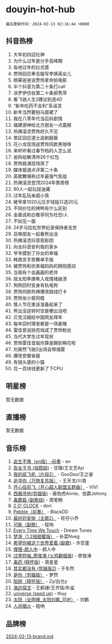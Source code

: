 # douyin-hot-hub

`最后更新时间：2024-02-13 02:16:44 +0800`

## 抖音热榜

1. 大年初四迎灶神
1. 为什么过年是分手高峰期
1. 各地过年的仪式感
1. 贾玲回应拳击服写李焕英女儿
1. 杨幂爸爸说贾玲拿命拍电影
1. 半个抖音为第二十条打call
1. 涂罗伊仿妆第二十条郝秀萍
1. 看飞驰人生2建议别选4D
1. “新年吃药不吉利”系谣言
1. 新年当然要拍马面裙了
1. 我在八零年代当后妈剧情
1. 福建游神给北方朋友一点震撼
1. 热辣滚烫贾玲好久不见
1. 景区回应道士追剧敲磬
1. 花小龙现场送贾玲同款黑咖啡
1. 来听听看过春节档的人怎么说
1. 爸妈给解清帅26个红包
1. 贾玲路演现场哭了
1. 媒体报道点评第二十条
1. 英歌舞堪称过年最强气氛组
1. 热辣滚烫登顶2024年票房榜
1. 90人一起玩捉迷藏
1. 过年乱玩亲戚小孩
1. 姥爷拿1020元压岁钱娃只选20元
1. 不同价位的烤鸭有什么区别
1. 金晨说和白敬亭同为社恐i人
1. 不如见一面
1. 24岁马拉松世界纪录保持者去世
1. 召唤朋友一起看熊出没
1. 热辣滚烫抖音观影团
1. 向全抖音安利我的家乡
1. 爷爷摸到了孙女的幸福
1. 韩商言手势舞单手版
1. 被贾玲和优素福妈妈的拥抱感动
1. 当我有个会画画的老伴
1. 摇太阳李庚希入戏情绪崩溃
1. 狗狗回村变身有轨电狗
1. 贾玲同款热辣爆改路线打卡
1. 贾玲张小斐同框
1. 情人节花束该准备起来了
1. 熊出没逆转时空是梗出没吧
1. 贝克汉姆给中国网友拜年
1. 每年回村理发都是一场豪赌
1. 雷佳音说拍完戏成了贾玲粉丝
1. 当代大学生过年现状
1. 贾玲雷佳音版你算是踢到棉花啦
1. 刘昊然飞驰2出场自带烟雾
1. 爆改安徽省服
1. 有镜头感的小猫
1. 花一百块钱更新了下CPU

## 明星榜

暂无数据

## 直播榜

暂无数据

## 音乐榜

1. [此生不换（en版）-前奏](https://sf5-hl-cdn-tos.douyinstatic.com/obj/tos-cn-ve-2774/oMDvUGwhKrKYDEqXiMYEwxZqBWIJFA92CiLAO) - en
1. [告女子书 (戏腔段)](https://sf5-hl-cdn-tos.douyinstatic.com/obj/tos-cn-ve-2774/osCCzFxWgstBDi92ZfBB4ht7gQENBmQMAl0eI6) - 甘璐/王文艺Ayi
1. [我的纸飞机（片段2）](https://sf6-cdn-tos.douyinstatic.com/obj/tos-cn-ve-2774/oM2ZrKcg2CD5AeRB2gkeXOFB1IxAGJdZPazYHf) - GooGoo/王之睿
1. [追寻你（万物复苏版）](https://sf5-hl-cdn-tos.douyinstatic.com/obj/tos-cn-ve-2774/oYeAZJsbjIDit9APmBg8u6uDUQnHmoCf3gbo74) - 王天戈/川青
1. [开心往前飞（开心超人联盟主题曲）](https://sf6-cdn-tos.douyinstatic.com/obj/tos-cn-ve-2774/9d8fb7c82cf1421fb93a9fe925275e0a) - VIVI
1. [西厢寻他(剪辑版)](https://sf6-cdn-tos.douyinstatic.com/obj/tos-cn-ve-2774/oUsAVfAQKlRNxEv5qxvIB8o5qmIWUcXbzJKJhw) - 唐伯虎Annie、伯爵Johnny
1. [毒蘑菇 (副歌段)](https://sf5-hl-cdn-tos.douyinstatic.com/obj/tos-cn-ve-2774/ocDEUsfdLjxnlFXtfogBCiQCEqYB7QZgZ8VViM) - 周笔畅
1. [2 O' CLOCK](https://sf5-hl-cdn-tos.douyinstatic.com/obj/tos-cn-ve-2774/oIUBICeqlYQHTigCBOnCMlwBZJkgiBjt1oDfbg) - dori
1. [Pebble（前奏）](https://sf6-cdn-tos.douyinstatic.com/obj/tos-cn-ve-2774/5e6913036e674b34b92df6abd1361f00) - BlackDD
1. [最好的安排（主歌2）](https://sf5-hl-cdn-tos.douyinstatic.com/obj/tos-cn-ve-2774/oMMZX1DuHpMwgoDztBmZswgQnbCeeANZxBHkFY) - 旺仔小乔
1. [可能（副歌）](https://sf3-cdn-tos.douyinstatic.com/obj/tos-cn-ve-2774/cde1731888894259b333569393c2fb51) - 程响
1. [Every Time We Touch](https://sf5-hl-cdn-tos.douyinstatic.com/obj/tos-cn-ve-2774/ogN6lUKQeBBfEVhIOMikG1CcJjugxk1tztZyhP) - Dream Tunes
1. [梦游（1.2倍甜蜜版）](https://sf5-hl-cdn-tos.douyinstatic.com/obj/tos-cn-ve-2774/o4gyAUm8hwufoEABmwVIiQtHsFuGzAEEWtNMzo) - 补菜Nveg
1. [希望你被这个世界爱着 (副歌)](https://sf5-hl-cdn-tos.douyinstatic.com/obj/tos-cn-ve-2774/oUHCmWQfZlE3QQBKBeD8rCFLpJzPgCpImhsxMt) - 许亚童
1. [慢慢-颜人中](https://sf5-hl-cdn-tos.douyinstatic.com/obj/tos-cn-ve-2774/ocjHNfBXdBxQNC8ZGAeoLMFTUgtBg8bkExunDC) - 颜人中
1. [过季短袖_廖俊涛 (火鸡翻唱版)](https://sf5-hl-cdn-tos.douyinstatic.com/obj/tos-cn-ve-2774/ogQVJl0tRBKxQgZji7YClFEBrVDeHpPTWfCZbQ) - 廖俊涛
1. [毒药 (释怀版)](https://sf5-hl-cdn-tos.douyinstatic.com/obj/tos-cn-ve-2774/oYILMEAzspdZBIzy4frJNB8ZHPHWAhiwowd4Ad) - 周星星
1. [其实都没有 (剪辑版2)](https://sf5-hl-cdn-tos.douyinstatic.com/obj/tos-cn-ve-2774/oEBNQenHZtBhxYjGgUDQk0BCHTigQafgFlbQ7k) - 于冬然
1. [是你（剪辑版）](https://sf5-hl-cdn-tos.douyinstatic.com/obj/tos-cn-ve-2774/46019dae783c4c969944217fe1cfafc4) - 梦然
1. [陷阱（释怀版）](https://sf6-cdn-tos.douyinstatic.com/obj/tos-cn-ve-2774/oE8C21LeZrzKLDFfQYgMzx4GAIHageG5IzayY7) - Zy/白允y
1. [海边探戈](https://sf3-cdn-tos.douyinstatic.com/obj/tos-cn-ve-2774/os9gE0VQCGqt6VQkZDyBBYvfSDY0QFe3vVmubn) - 王鹤棣/王齐铭/朴鲨
1. [universe (sped up)](https://sf6-cdn-tos.douyinstatic.com/obj/tos-cn-ve-2774/oIQnurQLDCsdYeegkM4CKuVb23MZBXtX6QB8bv) - thuy
1. [太阳（全网搜_太阳刘鹏_可听）](https://sf6-cdn-tos.douyinstatic.com/obj/tos-cn-ve-2774/ogWbyIQnlBFImVbeDocRdCIYtBHlbJXgfZMvgz) - 刘鹏
1. [人间烟火](https://sf3-cdn-tos.douyinstatic.com/obj/tos-cn-ve-2774/947983139f35446684610238bba8e7a9) - 程响

## 品牌榜

[2024-02-13-brand.md](2024-02-13-brand.md)
